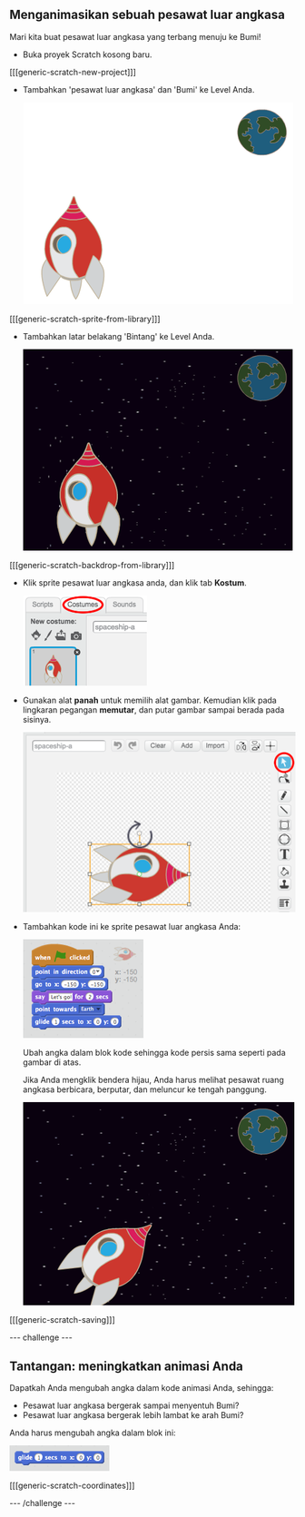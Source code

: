 ## Menganimasikan sebuah pesawat luar angkasa

Mari kita buat pesawat luar angkasa yang terbang menuju ke Bumi!

+ Buka proyek Scratch kosong baru.

[[[generic-scratch-new-project]]]

+ Tambahkan 'pesawat luar angkasa' dan 'Bumi' ke Level Anda.
    
    ![Sprite Pesawat luar angkasa dan Bumi](images/space-sprites.png)

[[[generic-scratch-sprite-from-library]]]

+ Tambahkan latar belakang 'Bintang' ke Level Anda.
    
    ![Latar belakang luar angkasa](images/space-backdrop.png)

[[[generic-scratch-backdrop-from-library]]]

+ Klik sprite pesawat luar angkasa anda, dan klik tab **Kostum**.
    
    ![Kostum sprite](images/space-costume.png)

+ Gunakan alat **panah** untuk memilih alat gambar. Kemudian klik pada lingkaran pegangan **memutar**, dan putar gambar sampai berada pada sisinya.
    
    ![Memutar kostum](images/space-rotate.png)

+ Tambahkan kode ini ke sprite pesawat luar angkasa Anda:
    
    ![Kode pesawat luar angkasa](images/space-animate.png)
    
    Ubah angka dalam blok kode sehingga kode persis sama seperti pada gambar di atas.
    
    Jika Anda mengklik bendera hijau, Anda harus melihat pesawat ruang angkasa berbicara, berputar, dan meluncur ke tengah panggung.
    
    ![Menguji animasi pesawat luar angkasa](images/space-animate-stage.png)

[[[generic-scratch-saving]]]

\--- challenge \---

## Tantangan: meningkatkan animasi Anda

Dapatkah Anda mengubah angka dalam kode animasi Anda, sehingga:

+ Pesawat luar angkasa bergerak sampai menyentuh Bumi?
+ Pesawat luar angkasa bergerak lebih lambat ke arah Bumi?

Anda harus mengubah angka dalam blok ini:

![Blok meluncur](images/space-glide.png)

[[[generic-scratch-coordinates]]]

\--- /challenge \---